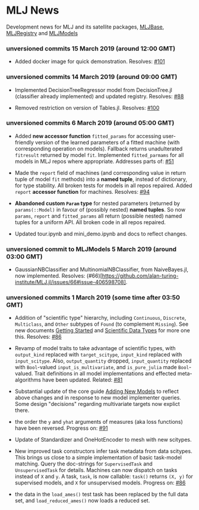 # MLJ News 

Development news for MLJ and its satellite packages, 
[MLJBase](https://github.com/alan-turing-institute/MLJBase.jl),
[MLJRegistry](https://github.com/alan-turing-institute/MLJRegistry.jl)
and [MLJModels](https://github.com/alan-turing-institute/MLJModels.jl)

### unversioned commits 15 March 2019 (around 12:00 GMT)

- Added docker image for quick demonstration. Resolves:
  [#101](https://github.com/alan-turing-institute/MLJ.jl/issues/101)


### unversioned commits 14 March 2019 (around 09:00 GMT)

- Implemented DecisionTreeRegressor model from DecisionTree.jl
  (classifier already implemented) and updated registry. Resolves:
  [#88](https://github.com/alan-turing-institute/MLJ.jl/issues/88)
  
- Removed restriction on version of Tables.jl. Resolves:
  [#100](https://github.com/alan-turing-institute/MLJ.jl/issues/100)


### unversioned commits 6 March 2019 (around 05:00 GMT)

- Added **new accessor function** `fitted_params` for accessing
  user-friendly version of the learned parameters of a fitted machine
  (with corresponding operation on models). Fallback returns
  unadulterated `fitresult` returned by model `fit`. Implemented
  `fitted_parmams` for all models in MLJ repos where
  appropriate. Addresses parts of:
  [#51](https://github.com/alan-turing-institute/MLJ.jl/issues/51#issuecomment-469850582)

- Made the `report` field of machines (and corresponding value in
  return tuple of model `fit` methods) into a **named tuple**, instead
  of dictionary, for type stability. All broken tests for models in
  all repos repaired. Added `report` **accessor function** for
  machines.  Resolves:
  [#94](https://github.com/alan-turing-institute/MLJ.jl/issues/94)
  
- **Abandoned custom `Param` type** for nested parameters (returned by
  `params(::Model)` in favour of (possibly nested) **named
  tuples**. So now `params`, `report` and `fitted_params` all return
  (possible nested) named tuples for a uniform API. All broken code in
  all repos repaired.
  
- Updated tour.ipynb and mini_demo.ipynb and docs to reflect changes.


### unversioned commit to MLJModels 5 March 2019 (around 03:00 GMT)

-  GaussianNBClassifier and MultinomialNBClassifier, from
   NaiveBayes.jl, now implemented. Resolves:
   (#66)[https://github.com/alan-turing-institute/MLJ.jl/issues/66#issue-406598708].
   

### unversioned commits 1 March 2019 (some time after 03:50 GMT)

- Addition of "scientific type" hierarchy, including `Continuous`,
  `Discrete`, `Multiclass`, and `Other` subtypes of `Found` (to
  complement `Missing`). See
  new documents [Getting Started](doc/getting_started.md) and
  [Scientific Data Types](doc/scientific_data_types.md) for more one
  this.  Resolves: [#86](https://github.com/alan-turing-institute/MLJ.jl/issues/86)

- Revamp of model traits to take advantage of scientific types, with
  `output_kind` replaced with `target_scitype`, `input_kind` replaced
  with `input_scitype`. Also, `output_quantity` dropped,
  `input_quantity` replaced with `Bool`-valued
  `input_is_multivariate`, and `is_pure_julia` made `Bool`-valued.
  Trait definitions in all model implementations and effected
  meta-algorithms have been updated. Related:
  [#81](https://github.com/alan-turing-institute/MLJ.jl/issues/81)
  
- Substantial update of the core guide [Adding New
  Models](doc/adding_new_models.md) to reflect above changes and in
  response to new model implementer queries. Some design "decisions"
  regarding multivariate targets now explict there.

- the order the `y` and `yhat` arguments of measures (aka loss
  functions) have been reversed. Progress on:
  [#91](https://github.com/alan-turing-institute/MLJ.jl/issues/91)
  
- Update of Standardizer and OneHotEncoder to mesh with new scitypes.

- New improved task constructors infer task metadata from data
  scitypes. This brings us close to a simple implementation of basic
  task-model matching. Query the doc-strings for `SupervisedTask` and
  `UnsupervisedTask` for details.  Machines can now dispatch on tasks
  instead of `X` and `y`. A task, `task`, is now callable: `task()`
  returns `(X, y)` for supervised models, and `X` for unsupervised
  models.  Progress on:  [\#86](https://github.com/alan-turing-institute/MLJ.jl/issues/68)

- the data in the `load_ames()` test task has been replaced by the
  full data set, and `load_reduced_ames()` now loads a reduced set.


